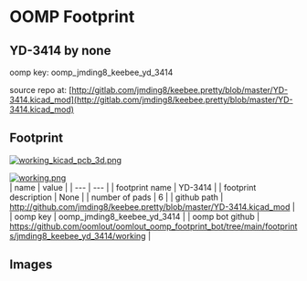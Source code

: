 # OOMP Footprint  
## YD-3414  by none  
  
oomp key: oomp_jmding8_keebee_yd_3414  
  
source repo at: [http://gitlab.com/jmding8/keebee.pretty/blob/master/YD-3414.kicad_mod](http://gitlab.com/jmding8/keebee.pretty/blob/master/YD-3414.kicad_mod)  
## Footprint  
  
[![working_kicad_pcb_3d.png](working_kicad_pcb_3d_600.png)](working_kicad_pcb_3d.png)  
  
[![working.png](working_600.png)](working.png)  
| name | value | 
| --- | --- | 
| footprint name | YD-3414 | 
| footprint description | None | 
| number of pads | 6 | 
| github path | http://github.com/jmding8/keebee.pretty/blob/master/YD-3414.kicad_mod | 
| oomp key | oomp_jmding8_keebee_yd_3414 | 
| oomp bot github | https://github.com/oomlout/oomlout_oomp_footprint_bot/tree/main/footprints/jmding8_keebee_yd_3414/working | 
## Images  
